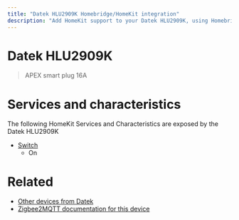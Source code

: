 ```yaml
---
title: "Datek HLU2909K Homebridge/HomeKit integration"
description: "Add HomeKit support to your Datek HLU2909K, using Homebridge, Zigbee2MQTT and homebridge-z2m."
---
```

<!---
This file has been GENERATED using src/docgen/docgen.ts
DO NOT EDIT THIS FILE MANUALLY!
-->
# Datek HLU2909K
> APEX smart plug 16A


# Services and characteristics
The following HomeKit Services and Characteristics are exposed by
the Datek HLU2909K

* [Switch](../../switch.md)
  * On


# Related
* [Other devices from Datek](../index.md#datek)
* [Zigbee2MQTT documentation for this device](https://www.zigbee2mqtt.io/devices/HLU2909K.html)